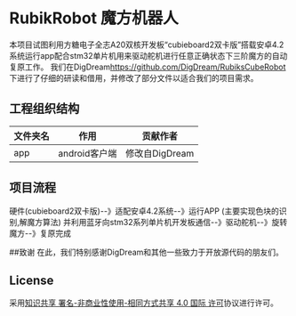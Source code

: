 # RubikRobot 魔方机器人
本项目试图利用方糖电子全志A20双核开发板“cubieboard2双卡版”搭载安卓4.2系统运行app配合stm32单片机用来驱动舵机进行任意正确状态下三阶魔方的自动复原工作。
我们在DigDream<https://github.com/DigDream/RubiksCubeRobot>下进行了仔细的研读和借用，并修改了部分文件以适合我们的项目需求。

## 工程组织结构
文件夹名 | 作用 | 贡献作者 |
---------|----------|----------|
app | android客户端 |修改自DigDream |

## 项目流程
硬件(cubieboard2双卡版)--》适配安卓4.2系统--》运行APP (主要实现色块的识别,解魔方算法)
并利用蓝牙向stm32系列单片机开发板通信--》驱动舵机--》旋转魔方--》复原完成

##致谢
在此，我们特别感谢DigDream和其他一些致力于开放源代码的朋友们。

## License
采用[知识共享 署名-非商业性使用-相同方式共享 4.0 国际 许可](http://creativecommons.org/licenses/by-nc-sa/4.0/)协议进行许可。